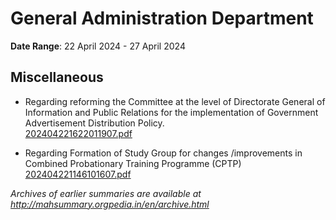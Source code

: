 # General Administration Department

**Date Range**: 22 April 2024 - 27 April 2024


## Miscellaneous
- Regarding reforming the Committee at the level of Directorate General of Information and Public Relations for the implementation of Government Advertisement Distribution Policy.\
  [202404221622011907.pdf](https://gr.maharashtra.gov.in/Site/Upload/Government%20Resolutions/English/202404221622011907.pdf)

- Regarding Formation of Study Group for changes /improvements in Combined Probationary Training Programme (CPTP)\
  [202404221146101607.pdf](https://gr.maharashtra.gov.in/Site/Upload/Government%20Resolutions/English/202404221146101607.pdf)


*Archives of earlier summaries are available at http://mahsummary.orgpedia.in/en/archive.html*